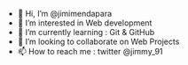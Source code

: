- 👋 Hi, I’m @jimimendapara
- 👀 I’m interested in Web development
- 🌱 I’m currently learning : Git & GitHub
- 💞️ I’m looking to collaborate on Web Projects 
- 📫 How to reach me : twitter @jimmy_91

<!---
jimimendapara/jimimendapara is a ✨ special ✨ repository because its `README.md` (this file) appears on your GitHub profile.
You can click the Preview link to take a look at your changes.
--->
